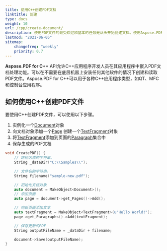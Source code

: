 ```yaml
---
title: 使用C++创建PDF文档
linktitle: 创建
type: docs
weight: 10
url: /cpp/create-document/
description: 使用PDF文件的最受欢迎和基本的任务是从头开始创建文档。使用Aspose.PDF for C++库。
lastmod: "2021-06-05"
sitemap:
    changefreq: "weekly"
    priority: 0.7
---
```


**Aspose.PDF for C++** API允许C++应用程序开发人员在其应用程序中嵌入PDF文档处理功能。可以在不需要在底层机器上安装任何其他软件的情况下创建和读取PDF文件。Aspose.PDF for C++可以用于各种C++应用程序类型，如QT、MFC和控制台应用程序。

## 如何使用C++创建PDF文件

要使用C++创建PDF文件，可以使用以下步骤。

1. 实例化一个[Document](https://reference.aspose.com/pdf/cpp/class/aspose.pdf.document)对象
1. 向文档对象添加一个[Page](https://reference.aspose.com/pdf/cpp/class/aspose.pdf.page/) 创建一个[TextFragment](https://reference.aspose.com/pdf/cpp/class/aspose.pdf.te_x_fragment/)对象
1. 将[TextFragment](https://reference.aspose.com/pdf/cpp/class/aspose.pdf.te_x_fragment/)添加到页面的[Paragraph](https://reference.aspose.com/pdf/cpp/class/aspose.pdf.paragraphs/)集合中
1. 保存生成的PDF文档

```cpp
void CreatePDF() {
    // 路径名称的字符串。
    String _dataDir("C:\\Samples\\");

    // 文件名的字符串。
    String filename("sample-new.pdf");

    // 初始化文档对象
    auto document = MakeObject<Document>();
    // 添加页面
    auto page = document->get_Pages()->Add();

    // 向新页面添加文本
    auto textFragment = MakeObject<TextFragment>(u"Hello World!");
    page->get_Paragraphs()->Add(textFragment);

    // 保存更新的PDF
    String outputFileName = _dataDir + filename;

    document->Save(outputFileName);
}
```